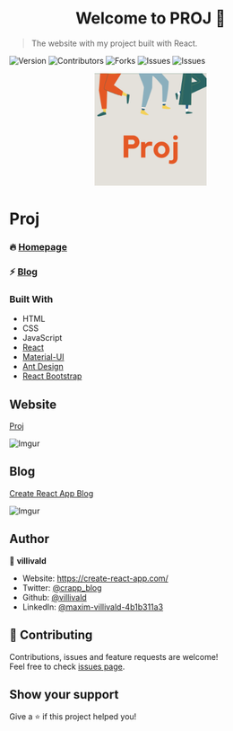 <h1 align="center">Welcome to PROJ 👋</h1>

> The website with my project built with React.

<p>
  <img alt="Version" src="https://img.shields.io/badge/version-0.3.0-blue.svg?cacheSeconds=2592000" />
  <img alt="Contributors" src="https://img.shields.io/github/contributors/villivald/proj_react_2020.svg?style=flat" />
  <img alt="Forks" src="https://img.shields.io/github/forks/villivald/proj_react_2020.svg?style=flat" />
  <img alt="Issues" src="https://img.shields.io/github/issues/villivald/proj_react_2020.svg?style=flat" />
  <img alt="Issues" src="https://img.shields.io/github/stars/villivald/proj_react_2020.svg?style=flat" />
</p>

<p align="center">
  <a href="https://github.com/villivald/proj_react_2020">
    <img src="src/images/logo/103.png" alt="Logo" width="200" height="200">
  </a>
</p>

# Proj

### 🔥 [Homepage](https://proj.create-react-app.com/)

### ⚡️ [Blog](https://create-react-app.com)

### Built With

- HTML
- CSS
- JavaScript
- [React](https://reactjs.org/docs/getting-started.html)
- [Material-UI](https://material-ui.com/)
- [Ant Design](https://ant.design/)
- [React Bootstrap](https://react-bootstrap.github.io/)

## Website

[Proj](https://proj.create-react-app.com/)

![Imgur](https://i.imgur.com/1JJxOYF.png)

## Blog

[Create React App Blog](https://create-react-app.com/)

![Imgur](https://i.imgur.com/0o2KKuo.png)

## Author

👤 **villivald**

- Website: https://create-react-app.com/
- Twitter: [@crapp_blog](https://twitter.com/crapp_blog)
- Github: [@villivald](https://github.com/villivald)
- LinkedIn: [@maxim-villivald-4b1b311a3](https://linkedin.com/in/maxim-villivald-4b1b311a3)

## 🤝 Contributing

Contributions, issues and feature requests are welcome!<br />Feel free to check [issues page](https://github.com/villivald/proj_react_2020/issues).

## Show your support

Give a ⭐️ if this project helped you!

<!-- MARKDOWN LINKS & IMAGES -->
<!-- https://www.markdownguide.org/basic-syntax/#reference-style-links -->

[contributors-shield]: https://img.shields.io/github/contributors/villivald/proj_react_2020.svg?style=flat
[contributors-url]: https://github.com/villivald/proj_react_2020/graphs/contributors
[forks-shield]: https://img.shields.io/github/forks/villivald/proj_react_2020.svg?style=flat
[forks-url]: https://github.com/villivald/proj_react_2020/network/members
[stars-shield]: https://img.shields.io/github/stars/villivald/proj_react_2020.svg?style=flat
[stars-url]: https://github.com/villivald/proj_react_2020/stargazers
[issues-shield]: https://img.shields.io/github/issues/villivald/proj_react_2020.svg?style=flat
[issues-url]: https://github.com/villivald/proj_react_2020/issues
